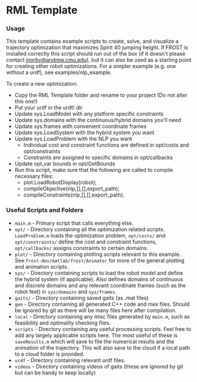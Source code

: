 # RML Template

### Usage
This template contains example scripts to create, solve, and visualize a trajectory optimization that maximizes Spirit 40 jumping height. If FROST is installed correctly this script should run out of the box (if it doesn't please contact jnorby@andrew.cmu.edu), but it can also be used as a starting point for creating other robot optimizations. For a simpler example (e.g. one without a urdf), see examples/nlp_example. 

To create a new optimization:
- Copy the RML Template folder and rename to your project (Do not alter this one!)
- Put your urdf in the urdf/ dir
- Update sys.LoadModel with any platform specific constraints
- Update sys.domains with the continuous/hybrid domains you'll need
- Update sys.frames with convenient coordinate frames
- Update sys.LoadSystem with the hybrid system you want
- Update sys.LoadProblem with the NLP you want
    - Individual cost and constraint functions are defined in opt/costs and opt/constraints
    - Constraints are assigned to specific domains in opt/callbacks
- Update opt_var bounds in opt/GetBounds
- Run this script, make sure that the following are called to compile necessary files:
    - plot.LoadRobotDisplay(robot);
    - compileObjective(nlp,[],[],export_path);
    - compileConstraints(nlp,[],[],export_path);

### Useful Scripts and Folders
- `main.m` - Primary script that calls everything else.
- `opt/` - Directory containing all the optimization related scripts. `LoadProblem.m` loads the optimization problem, `opt/costs/` and `opt/constraints/` define the cost and constraint functions, `opt/callbacks/` assigns constraints to certain domains.
- `plot/` - Directory containing plotting scripts relevant to this example. See `frost-dev/matlab/frost/Animator` for more of the general plotting and animation scripts.
- `sys/` - Directory containing scripts to load the robot model and define the hybrid system (if applicable). Also defines domains of continuous and discrete domains and any relevant coordinate frames (such as the robot feet) in `sys/domains` and `sys/frames`.
- `gaits/` - Directory containing saved gaits (as .mat files)
- `gen` - Directory containing all generated C++ code and mex files. Should be ignored by git as there will be many files here after compilation.
- `local` - Directory containing any misc files generated by `main.m`, such as feasibility and optimality checking files.
- `scripts` - Directory containing any useful processing scripts. Feel free to add any largely applicable scripts here. The most useful of these is `saveResults.m` which will save to file the numerical results and the animation of the trajectory. This will also save to the cloud if a local path to a cloud folder is provided.
- `urdf` - Directory containing relevant urdf files.
- `videos` - Directory containing videos of gaits (these are ignored by git but can be handy to keep locally)